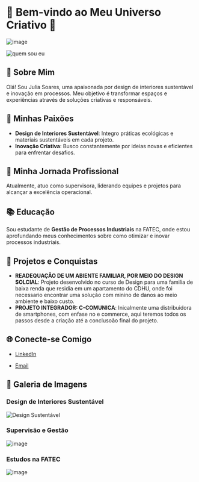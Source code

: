 # 🌟 Bem-vindo ao Meu Universo Criativo 🌟

![image](https://github.com/user-attachments/assets/d374c051-8c91-4667-8620-aa40c10df3e5)


![quem sou eu](https://www.canva.com/design/DAGVik0nMPY/_SSVG6R2OUWtn0UgXQsaPg/edit?utm_content=DAGVik0nMPY&utm_campaign=designshare&utm_medium=link2&utm_source=sharebutton) <!-- Substitua pela URL da imagem -->

## 👋 Sobre Mim
Olá! Sou Julia Soares, uma apaixonada por design de interiores sustentável e inovação em processos. Meu objetivo é transformar espaços e experiências através de soluções criativas e responsáveis.

## 🎨 Minhas Paixões
- **Design de Interiores Sustentável**: Integro práticas ecológicas e materiais sustentáveis em cada projeto.
- **Inovação Criativa**: Busco constantemente por ideias novas e eficientes para enfrentar desafios.

## 💼 Minha Jornada Profissional
Atualmente, atuo como supervisora, liderando equipes e projetos para alcançar a excelência operacional.

## 📚 Educação
Sou estudante de **Gestão de Processos Industriais** na FATEC, onde estou aprofundando meus conhecimentos sobre como otimizar e inovar processos industriais.

## 🚀 Projetos e Conquistas
- **READEQUAÇÃO DE UM ABIENTE FAMILIAR, POR MEIO DO DESIGN SOLCIAL**: Projeto desenvolvido no curso de Design para uma familia de baixa renda que residia em um apartamento do CDHU, onde foi necessario encontrar uma solução com minino de danos ao meio ambiente e baixo custo.
- **PROJETO INTEGRADOR: C-COMUNICA**: Inicalmente uma distribuidora de smartphones, com enfase no e commerce, aqui teremos todos os passos desde a criação até a conclusoão final do projeto.

## 🌐 Conecte-se Comigo
- [LinkedIn](#) <!-- (https://www.linkedin.com/in/julia-soares-7b52b3ab?utm_source=share&utm_campaign=share_via&utm_content=profile&utm_medium=ios_app) -->

- [Email](#) <!-- julia.soares_adm@hotmail.com -->

## 📸 Galeria de Imagens

### Design de Interiores Sustentável
![Design Sustentável](https://www.ugreen.com.br/wp-content/uploads/2018/06/interiores-sustentaveis.png) <!-- Substitua pela URL da imagem -->

### Supervisão e Gestão

![image](https://github.com/user-attachments/assets/b07346f4-fbce-449e-8020-abecc3e62259)


### Estudos na FATEC
![image](https://github.com/user-attachments/assets/1873ae12-3cad-4100-b5d1-cc8f8c3c0b40)


